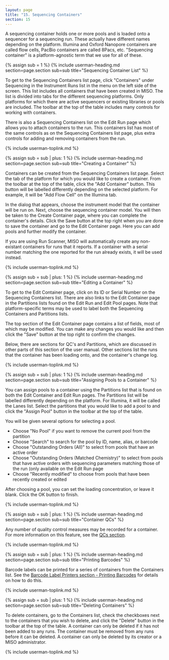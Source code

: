 ```yaml
---
layout: page
title: "15. Sequencing Containers"
section: 15
---
```


A sequencing container holds one or more pools and is loaded onto a sequencer for a sequencing run. These actually have
different names depending on the platform. Illumina and Oxford Nanopore containers are called flow cells, PacBio
containers are called 8Pacs, etc. "Sequencing container" is a platform-agnostic term that we use for all of these.

{% assign sub = 1 %}
{% include userman-heading.md section=page.section sub=sub title="Sequencing Container List" %}

To get to the Sequencing Containers list page, click "Containers" under Sequencing in the Instrument Runs list in the
menu on the left side of the screen. This list includes all containers that have been created in MISO. The list is
divided into tabs for the different sequencing platforms. Only platforms for which there are active sequencers or
existing libraries or pools are included. The toolbar at the top of the table includes many controls for working with
containers.

There is also a Sequencing Containers list on the Edit Run page which allows you to attach containers to the run. This
containers list has most of the same controls as on the Sequencing Containers list page, plus extra controls for adding
and removing containers from the run.

{% include userman-toplink.md %}



{% assign sub = sub | plus: 1 %}
{% include userman-heading.md section=page.section sub=sub title="Creating a Container" %}

Containers can be created from the Sequencing Containers list page. Select the tab of the platform for which you would
like to create a container. From the toolbar at the top of the table, click the "Add Container" button. This button
will be labelled differently depending on the selected platform. For example, it will be "Add Flow Cell" on the
Illumina tab.

In the dialog that appears, choose the instrument model that the container will be run on. Next, choose the sequencing
container model. You will then be taken to the Create Container page, where you can complete the container's details.
Click the Save button at the top right when you are done to save the container and go to the Edit Container page. Here
you can add pools and further modify the container.

If you are using Run Scanner, MISO will automatically create any non-existant containers for runs that it reports. If a
container with a serial number matching the one reported for the run already exists, it will be used instead.

{% include userman-toplink.md %}



{% assign sub = sub | plus: 1 %}
{% include userman-heading.md section=page.section sub=sub title="Editing a Container" %}

To get to the Edit Container page, click on its ID or Serial Number on the Sequencing Containers list. There are also
links to the Edit Container page in the Partitions lists found on the Edit Run and Edit Pool pages. Note that
platform-specific terms may be used to label both the Sequencing Containers and Partitions lists.

The top section of the Edit Container page contains a list of fields, most of which may be modified. You can make any
changes you would like and then click the "Save" button at the top right to confirm the changes.

Below, there are sections for QC's and Partitions, which are discussed in other parts of this section of the user
manual. Other sections list the runs that the container has been loading onto, and the container's change log.

{% include userman-toplink.md %}



{% assign sub = sub | plus: 1 %}
{% include userman-heading.md section=page.section sub=sub title="Assigning Pools to a Container" %}

You can assign pools to a container using the Partitions list that is found on both the Edit Container and Edit Run
pages. The Partitions list will be labelled differently depending on the platform. For Illumina, it will be called the
Lanes list. Select the partitions that you would like to add a pool to and click the "Assign Pool" button in the
toolbar at the top of the table.

You will be given several options for selecting a pool.

* Choose "No Pool" if you want to remove the current pool from the partition
* Choose "Search" to search for the pool by ID, name, alias, or barcode
* Choose "Outstanding Orders (All)" to select from pools that have an active order
* Choose "Outstanding Orders (Matched Chemistry)" to select from pools that have active orders with sequencing
  parameters matching those of the run (only available on the Edit Run page
* Choose "Recently modified" to choose from pools that have been recently created or edited

After choosing a pool, you can set the loading concentration, or leave it blank. Click the OK button to finish.

{% include userman-toplink.md %}



{% assign sub = sub | plus: 1 %}
{% include userman-heading.md section=page.section sub=sub title="Container QCs" %}

Any number of quality control measures may be recorded for a container. For more information on this feature, see the
[QCs section](qcs.html).

{% include userman-toplink.md %}



{% assign sub = sub | plus: 1 %}
{% include userman-heading.md section=page.section sub=sub title="Printing Barcodes" %}

Barcode labels can be printed for a series of containers from the Containers list. See the
[Barcode Label Printers section - Printing Barcodes](barcode_label_printers.html#printing_barcodes) for details on how
to do this.

{% include userman-toplink.md %}



{% assign sub = sub | plus: 1 %}
{% include userman-heading.md section=page.section sub=sub title="Deleting Containers" %}

To delete containers, go to the Containers list, check the checkboxes next to the containers that you wish to delete, and
click the "Delete" button in the toolbar at the top of the table. A container can only be deleted if it has not been added
to any runs. The container must be removed from any runs before it can be deleted. A container can only be deleted by its
creator or a MISO administrator.

{% include userman-toplink.md %}

